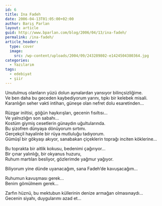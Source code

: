 ```yaml
---
id: 6
title: Ina Fadeh
date: 2006-04-13T01:05:00+02:00
author: Barış Parlan
layout: article
guid: http://www.bparlan.com/blog/2006/04/13/ina-fadeh/
permalink: /ina-fadeh/
article_header:
  type: cover
  image:
    src: /wp-content/uploads/2004/09/243289802-e1424504380364.jpg
categories:
  - Yazılarım
tags:
  - edebiyat
  - şiir
---
```


<p style="text-align: left;" align="center">
  Unutulmuş olanların yüzü dolun aynalardan yansıyor bilinçsizliğime.<br /> Ve ben daha bu geceden kaybediyorum yarını, tıpkı bir kelebek misali.<br /> Karanlığın seher vakti intiharı, güneşe olan nefret dolu esaretinden&#8230;
</p>

<p style="text-align: left;" align="center">
  Rüzgar iniltisi, göğün haykırışları, gecenin fısıltısı&#8230;<br /> Ve yalnızlığın son sabahı&#8230;<br /> Kostüm giymiş cesetlerin günaydın uğultularında.<br /> Bu şizofren dünyaya dönüyorum sırtımı.<br /> Gerçekçil hayalinle bir rüya mutluluğu tadıyorum.<br /> Gümüşî bir gökyaşı akıyor, sanabakan çiçeklerin toprağı inciten köklerine&#8230;
</p>

Bu toprakta bir aitlik kokusu, bedenimi çağırıyor&#8230;  
Bir çınar yalınlığı, bir okyanus huzuru,  
Ruhum martıları besliyor, gözlerimde yağmur yağıyor.

Biliyorum yine dünde uyanacağım, sana Fadeh&#8217;de kavuşacağım&#8230;

Ruhumun kavuşması gerek&#8230;  
Benim gömülmem gerek&#8230;

Zarfın hüznü, bu mektubun küllerinin denize armağan olmasınaydı&#8230;  
Gecenin siyahı, duygularımı azad et&#8230;
